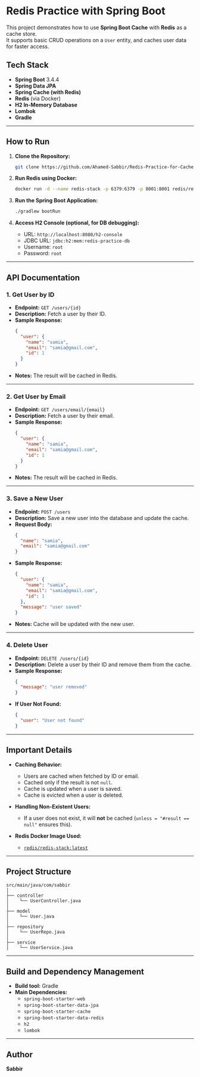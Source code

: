 # Redis Practice with Spring Boot

This project demonstrates how to use **Spring Boot Cache** with **Redis** as a cache store.  
It supports basic CRUD operations on a `User` entity, and caches user data for faster access.

## Tech Stack
- **Spring Boot** 3.4.4
- **Spring Data JPA**
- **Spring Cache (with Redis)**
- **Redis** (via Docker)
- **H2 In-Memory Database**
- **Lombok**
- **Gradle**

---

## How to Run

1. **Clone the Repository:**
   ```bash
   git clone https://github.com/Ahamed-Sabbir/Redis-Practice-for-Cache.git
   ```

2. **Run Redis using Docker:**
   ```bash
   docker run -d --name redis-stack -p 6379:6379 -p 8001:8001 redis/redis-stack:latest
   ```

3. **Run the Spring Boot Application:**
   ```bash
   ./gradlew bootRun
   ```

4. **Access H2 Console (optional, for DB debugging):**
   - URL: `http://localhost:8080/h2-console`
   - JDBC URL: `jdbc:h2:mem:redis-practice-db`
   - Username: `root`
   - Password: `root`

---

## API Documentation

### 1. **Get User by ID**
- **Endpoint:** `GET /users/{id}`
- **Description:** Fetch a user by their ID.
- **Sample Response:**
  ```json
  {
    "user": {
      "name": "samia",
      "email": "samia@gmail.com",
      "id": 1
    }
  }
  ```
- **Notes:** The result will be cached in Redis.

---

### 2. **Get User by Email**
- **Endpoint:** `GET /users/email/{email}`
- **Description:** Fetch a user by their email.
- **Sample Response:**
  ```json
  {
    "user": {
      "name": "samia",
      "email": "samia@gmail.com",
      "id": 1
    }
  }
  ```
- **Notes:** The result will be cached in Redis.

---

### 3. **Save a New User**
- **Endpoint:** `POST /users`
- **Description:** Save a new user into the database and update the cache.
- **Request Body:**
  ```json
  {
    "name": "samia",
    "email": "samia@gmail.com"
  }
  ```
- **Sample Response:**
  ```json
  {
    "user": {
      "name": "samia",
      "email": "samia@gmail.com",
      "id": 1
    },
    "message": "user saved"
  }
  ```
- **Notes:** Cache will be updated with the new user.

---

### 4. **Delete User**
- **Endpoint:** `DELETE /users/{id}`
- **Description:** Delete a user by their ID and remove them from the cache.
- **Sample Response:**
  ```json
  {
    "message": "user removed"
  }
  ```
- **If User Not Found:**
  ```json
  {
    "user": "User not found"
  }
  ```

---

## Important Details

- **Caching Behavior:**
  - Users are cached when fetched by ID or email.
  - Cached only if the result is not `null`.
  - Cache is updated when a user is saved.
  - Cache is evicted when a user is deleted.
  
- **Handling Non-Existent Users:**
  - If a user does not exist, it will **not** be cached (`unless = "#result == null"` ensures this).

- **Redis Docker Image Used:**
  - [`redis/redis-stack:latest`](https://hub.docker.com/r/redis/redis-stack)

---

## Project Structure
```
src/main/java/com/sabbir
│
├── controller
│    └── UserController.java
│
├── model
│    └── User.java
│
├── repository
│    └── UserRepo.java
│
├── service
│    └── UserService.java
```

---

## Build and Dependency Management
- **Build tool:** Gradle
- **Main Dependencies:**
  - `spring-boot-starter-web`
  - `spring-boot-starter-data-jpa`
  - `spring-boot-starter-cache`
  - `spring-boot-starter-data-redis`
  - `h2`
  - `lombok`

---

## Author
**Sabbir**
